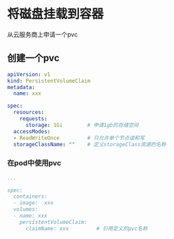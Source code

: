 # 将磁盘挂载到容器

从云服务商上申请一个pvc


## 创建一个pvc

```yml
apiVersion: v1
kind: PersistentVolumeClaim
metadata:
  name: xxx

spec:
  resources:
    requests:
      storage: 1Gi        # 申请1gb的存储空间
  accessModes:
  - ReadWriteOnce         # 只允许单个节点读和写
  storageClassName: ""    # 定义storageClass资源的名称

```



### 在pod中使用pvc


```yml
...

spec:
  containers:
  - image:  xxx
  volumes:
  - name: xxx
    persistentVolumeClaim: 
      claimName: xxx         # 引用定义的pvc名称
```
